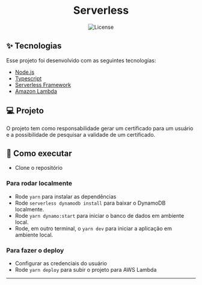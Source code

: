 <h1 align="center">Serverless</h1>

<p align="center">
  <img alt="License" src="https://img.shields.io/static/v1?label=license&message=MIT&color=8257E5&labelColor=000000">

<br>

## ✨ Tecnologias

Esse projeto foi desenvolvido com as seguintes tecnologias:

- [Node.js](https://nodejs.org/en/)
- [Typescript](https://www.typescriptlang.org/)
- [Serverless Framework](serverless.com/)
- [Amazon Lambda](https://aws.amazon.com/pt/lambda/)

## 💻 Projeto

O projeto tem como responsabilidade gerar um certificado para um usuário e a possibilidade de pesquisar a validade de um certificado.

## 🚀 Como executar

- Clone o repositório

### Para rodar localmente

- Rode `yarn` para instalar as dependências
- Rode `serverless dynamodb install` para baixar o DynamoDB localmente.
- Rode `yarn dynamo:start` para iniciar o banco de dados em ambiente local.
- Rode, em outro terminal, o `yarn dev` para iniciar a aplicação em ambiente local.

### Para fazer o deploy

- Configurar as credenciais do usuário
- Rode `yarn deploy` para subir o projeto para AWS Lambda

---
